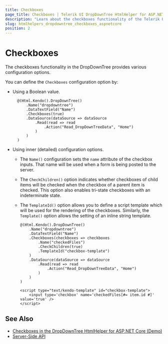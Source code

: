 ```yaml
---
title: Checkboxes
page_title: Checkboxes | Telerik UI DropDownTree HtmlHelper for ASP.NET Core
description: "Learn about the checkboxes functionality of the Telerik UI DropDownTree HtmlHelper for ASP.NET Core (MVC 6 or ASP.NET Core MVC)."
slug: htmlhelpers_dropdowntree_checkboxes_aspnetcore
position: 2
---
```


# Checkboxes

The checkboxes functionality in the DropDownTree provides various configuration options.

You can define the `Checkboxes` configuration option by:

* Using a Boolean value.

        @(Html.Kendo().DropDownTree()
            .Name("dropdowntree")
            .DataTextField("Name")
            .Checkboxes(true)
            .DataSource(dataSource => dataSource
                .Read(read => read
                    .Action("Read_DropDownTreeData", "Home")
                )
            )
        )

* Using inner (detailed) configuration options.
  * The `Name()` configuration sets the `name` attribute of the checkbox inputs. That name will be used when a form is being posted to the server.
  * The `CheckChildren()` option indicates whether checkboxes of child items will be checked when the checkbox of a parent item is checked. This option also enables tri-state checkboxes with an indeterminate state.
  * The `TemplateId()` option allows you to define a script template which will be used for the rendering of the checkboxes. Similarly, the `Template()` option allows the setting of an inline string template.

        @(Html.Kendo().DropDownTree()
            .Name("dropdowntree")
            .DataTextField("Name")
            .Checkboxes(checkboxes => checkboxes
                .Name("checkedFiles")
                .CheckChildren(true)
                .TemplateId("checkbox-template")
            )
            .DataSource(dataSource => dataSource
                .Read(read => read
                    .Action("Read_DropDownTreeData", "Home")
                )
            )
        )

        <script type="text/kendo-template" id="checkbox-template">
            <input type='checkbox' name='checkedFiles[#= item.id #]' value='true' />
        </script>

## See Also

* [Checkboxes in the DropDownTree HtmlHelper for ASP.NET Core (Demo)](https://demos.telerik.com/aspnet-core/dropdowntree/checkboxes)
* [Server-Side API](/api/dropdowntree)
